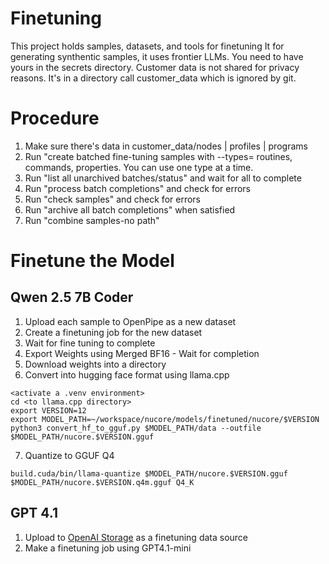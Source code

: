 # Finetuning
This project holds samples, datasets, and tools for finetuning
It for generating synthentic samples, it uses frontier LLMs. You need to have yours in the secrets directory.
Customer data is not shared for privacy reasons. It's in a directory call customer_data which is ignored by git.

# Procedure 
1. Make sure there's data in customer_data/nodes | profiles | programs
2. Run "create batched fine-tuning samples with --types= routines, commands, properties. You can use one type at a time.
3. Run "list all unarchived batches/status" and wait for all to complete
4. Run "process batch completions" and check for errors
5. Run "check samples" and check for errors
6. Run "archive all batch completions" when satisfied
7. Run "combine samples-no path" 

# Finetune the Model
## Qwen 2.5 7B Coder
1. Upload each sample to OpenPipe as a new dataset
2. Create a finetuning job for the new dataset
3. Wait for fine tuning to complete
4. Export Weights using Merged BF16 - Wait for completion
5. Download weights into a directory
6. Convert into hugging face format using llama.cpp
```shell
<activate a .venv environment>
cd <to llama.cpp directory>
export VERSION=12
export MODEL_PATH=~/workspace/nucore/models/finetuned/nucore/$VERSION
python3 convert_hf_to_gguf.py $MODEL_PATH/data --outfile $MODEL_PATH/nucore.$VERSION.gguf
```
7. Quantize to GGUF Q4
```shell
build.cuda/bin/llama-quantize $MODEL_PATH/nucore.$VERSION.gguf $MODEL_PATH/nucore.$VERSION.q4m.gguf Q4_K

```


## GPT 4.1
1. Upload to [OpenAI Storage](https://platform.openai.com/storage/files) as a finetuning data source
2. Make a finetuning job using GPT4.1-mini
